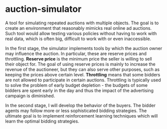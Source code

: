 # auction-simulator

A tool for simulating repeated auctions with multiple objects. The goal is to create an environment that reasonably mimicks real online ad auctions. Such tool would allow testing various policies without having to work with real data, which is often big, difficult to work with or even inaccessible.

In the first stage, the simulator implements tools by which the auction owner may influence the auction. In particular, these are reserve prices and throttling. **Reserve price** is the minimum price the seller is willing to sell their object for. The goal of using reserve prices is mainly to increase the revenue of the auctioneer, but they can also serve other purposes, such as keeping the prices above certain level. **Throttling** means that some bidders are not allowed to participate in certain auctions. Throttling is typically used to solve the problem of early budget depletion - the budgets of some bidders are spent early in the day and thus the impact of the advertising campaign is diminished.

In the second stage, I will develop the behavior of the buyers. The bidder agents may follow more or less sophisticated bidding strategies. The ultimate goal is to implement reinforcement learning techniques which will learn the optimal bidding strategies.
